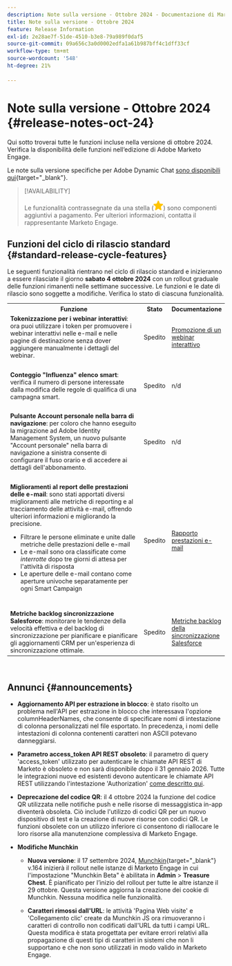 ```yaml
---
description: Note sulla versione - Ottobre 2024 - Documentazione di Marketo - Documentazione del prodotto
title: Note sulla versione - Ottobre 2024
feature: Release Information
exl-id: 2e28ae7f-51de-4510-b3e8-79a989f0daf5
source-git-commit: 09a656c3a0d0002edfa1a61b987bff4c1dff33cf
workflow-type: tm+mt
source-wordcount: '548'
ht-degree: 21%

---
```


# Note sulla versione - Ottobre 2024 {#release-notes-oct-24}

Qui sotto troverai tutte le funzioni incluse nella versione di ottobre 2024. Verifica la disponibilità delle funzioni nell‘edizione di Adobe Marketo Engage.

Le note sulla versione specifiche per Adobe Dynamic Chat [sono disponibili qui](/help/marketo/release-notes/dynamic-chat.md){target="_blank"}.

>[!AVAILABILITY]
>
>Le funzionalità contrassegnate da una stella (![star](assets/yellow-star.png)) sono componenti aggiuntivi a pagamento. Per ulteriori informazioni, contatta il rappresentante Marketo Engage.

## Funzioni del ciclo di rilascio standard {#standard-release-cycle-features}

Le seguenti funzionalità rientrano nel ciclo di rilascio standard e inizieranno a essere rilasciate il giorno **sabato 4 ottobre 2024** con un rollout graduale delle funzioni rimanenti nelle settimane successive. Le funzioni e le date di rilascio sono soggette a modifiche. Verifica lo stato di ciascuna funzionalità.

<table style="table-layout:auto">
 <tbody>
  <tr>
   <th style="width:65%">Funzione</th>
   <th style="width:10%">Stato</th>
   <th style="width:25%">Documentazione</th>
  </tr>
    <tr>
   <td><strong>Tokenizzazione per i webinar interattivi</strong>: ora puoi utilizzare i token per promuovere i webinar interattivi nelle e-mail e nelle pagine di destinazione senza dover aggiungere manualmente i dettagli del webinar.</td>
   <td>Spedito</td>
   <td><a href="/help/marketo/product-docs/demand-generation/events/interactive-webinars/promoting-an-interactive-webinar.md#interactive-webinars-tokens" target="_blank">Promozione di un webinar interattivo</a></td>
  </tr>
  <tr>
   <td> </td>
   <td> </td>
   <td> </td>
  </tr>
  </tr>
   <tr>
   <td><strong>Conteggio "Influenza" elenco smart</strong>: verifica il numero di persone interessate dalla modifica delle regole di qualifica di una campagna smart.</td>
   <td>Spedito</td>
   <td>n/d</td>
  </tr>
  <tr>
   <td> </td>
   <td> </td>
   <td> </td>
  </tr>
  </tr>
   <tr>
   <td><strong>Pulsante Account personale nella barra di navigazione</strong>: per coloro che hanno eseguito la migrazione ad Adobe Identity Management System, un nuovo pulsante "Account personale" nella barra di navigazione a sinistra consente di configurare il fuso orario e di accedere ai dettagli dell'abbonamento.</td>
   <td>Spedito</td>
   <td>n/d</td>
  </tr>
  <tr>
   <td> </td>
   <td> </td>
   <td> </td>
  </tr>
   <tr>
   <td><strong>Miglioramenti al report delle prestazioni delle e-mail</strong>: sono stati apportati diversi miglioramenti alle metriche di reporting e al tracciamento delle attività e-mail, offrendo ulteriori informazioni e migliorando la precisione.
   <ul>
   <li>Filtrare le persone eliminate e unite dalle metriche delle prestazioni delle e-mail</li>
   <li>Le e-mail sono ora classificate come <i>interrotte</i> dopo tre giorni di attesa per l'attività di risposta</li>
   <li>Le aperture delle e-mail contano come aperture univoche separatamente per ogni Smart Campaign</li>
   </td>
   <td>Spedito</td>
   <td><a href="/help/marketo/product-docs/email-marketing/email-programs/email-program-data/email-performance-report.md" target="_blank">Rapporto prestazioni e-mail</a></td>
  </tr>
  <tr>
   <td> </td>
   <td> </td>
   <td> </td>
  </tr>
   <tr>
   <td><strong>Metriche backlog sincronizzazione Salesforce</strong>: monitorare le tendenze della velocità effettiva e del backlog di sincronizzazione per pianificare e pianificare gli aggiornamenti CRM per un'esperienza di sincronizzazione ottimale.
   </td>
   <td>Spedito</td>
   <td><a href="/help/marketo/product-docs/crm-sync/salesforce-sync/salesforce-sync-backlog-metrics.md" target="_blank">Metriche backlog della sincronizzazione Salesforce</a></td>
  </tr>
 </tbody>
</table>
<br/>

## Annunci {#announcements}

* **Aggiornamento API per estrazione in blocco**: è stato risolto un problema nell&#39;API per estrazione in blocco che interessava l&#39;opzione columnHeaderNames, che consente di specificare nomi di intestazione di colonna personalizzati nel file esportato. In precedenza, i nomi delle intestazioni di colonna contenenti caratteri non ASCII potevano danneggiarsi.

* **Parametro access_token API REST obsoleto**: il parametro di query &#39;access_token&#39; utilizzato per autenticare le chiamate API REST di Marketo è obsoleto e non sarà disponibile dopo il 31 gennaio 2026. Tutte le integrazioni nuove ed esistenti devono autenticare le chiamate API REST utilizzando l&#39;intestazione &#39;Authorization&#39; [come descritto qui](https://experienceleague.adobe.com/en/docs/marketo-developer/marketo/rest/authentication#using-an-access-token).

* **Deprecazione del codice QR**: il 4 ottobre 2024 la funzione del codice QR utilizzata nelle notifiche push e nelle risorse di messaggistica in-app diventerà obsoleta. Ciò include l&#39;utilizzo di codici QR per un nuovo dispositivo di test e la creazione di nuove risorse con codici QR. Le funzioni obsolete con un utilizzo inferiore ci consentono di riallocare le loro risorse alla manutenzione complessiva di Marketo Engage.

* **Modifiche Munchkin**

   * **Nuova versione**: il 17 settembre 2024, [Munchkin](/help/marketo/product-docs/administration/setup-administration/munchkin.md){target="_blank"} v.164 inizierà il rollout nelle istanze di Marketo Engage in cui l&#39;impostazione &quot;Munchkin Beta&quot; è abilitata in **Admin** > **Treasure Chest**. È pianificato per l’inizio del rollout per tutte le altre istanze il 29 ottobre. Questa versione aggiorna la creazione dei cookie di Munchkin. Nessuna modifica nelle funzionalità.

   * **Caratteri rimossi dall&#39;URL**: le attività &#39;Pagina Web visite&#39; e &#39;Collegamento clic&#39; create da Munchkin JS ora rimuoveranno i caratteri di controllo non codificati dall&#39;URL da tutti i campi URL. Questa modifica è stata progettata per evitare errori relativi alla propagazione di questi tipi di caratteri in sistemi che non li supportano e che non sono utilizzati in modo valido in Marketo Engage.

